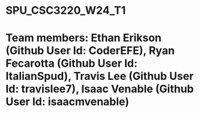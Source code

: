 # SPU_CSC3220_W24_T1
# Team members: Ethan Erikson (Github User Id: CoderEFE), Ryan Fecarotta (Github User Id: ItalianSpud), Travis Lee (Github User Id: travislee7), Isaac Venable (Github User Id: isaacmvenable)
